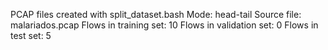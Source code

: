 PCAP files created with split_dataset.bash
Mode: head-tail
Source file: malariados.pcap
Flows in training set: 10
Flows in validation set: 0
Flows in test set: 5
